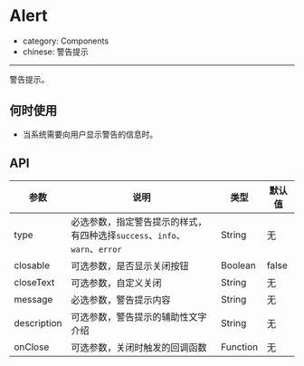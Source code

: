 # Alert

- category: Components
- chinese: 警告提示

---

警告提示。

## 何时使用

- 当系统需要向用户显示警告的信息时。

## API

| 参数        | 说明                                                      | 类型        | 默认值 |
|----------- |---------------------------------------------------------  | ---------- |-------|
| type       | 必选参数，指定警告提示的样式，有四种选择`success`、`info`、`warn`、`error`   | String     | 无    |
| closable   | 可选参数，是否显示关闭按钮                                    | Boolean    | false |
| closeText  | 可选参数，自定义关闭                                         | String     | 无    |
| message    | 必选参数，警告提示内容                                       | String     | 无    |
| description | 可选参数，警告提示的辅助性文字介绍                            | String     | 无    |
| onClose     | 可选参数，关闭时触发的回调函数                               | Function   | 无    |
